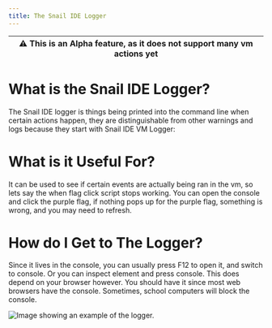 ```yaml
---
title: The Snail IDE Logger
---
```


| :warning:        This is an Alpha feature, as it does not support many vm actions yet   |
|-----------------------------------------|

# What is the Snail IDE Logger?
The Snail IDE logger is things being printed into the command line when certain actions happen, they are distinguishable from other warnings and logs because they start with Snail IDE VM Logger:

# What is it Useful For?
It can be used to see if certain events are actually being ran in the vm, so lets say the when flag click script stops working. You can open the console and click the purple flag, if nothing pops up for the purple flag, something is wrong, and you may need to refresh.

# How do I Get to The Logger?
Since it lives in the console, you can usually press F12 to open it, and switch to console. Or you can inspect element and press console. This does depend on your browser however. You should have it since most web browsers have the console. Sometimes, school computers will block the console.

<img src="/img/docimages/logger-example.png" alt="Image showing an example of the logger."></img>